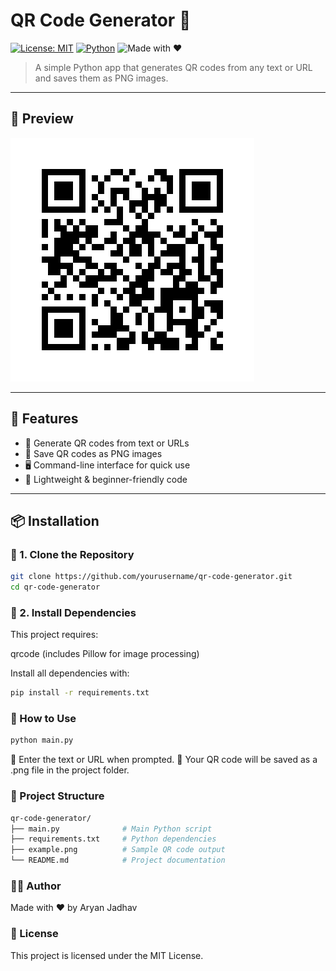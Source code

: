 # QR Code Generator 🔲

[![License: MIT](https://img.shields.io/badge/License-MIT-blue.svg)](LICENSE)
[![Python](https://img.shields.io/badge/Python-3.x-blue.svg)](https://www.python.org/)
![Made with ❤️](https://img.shields.io/badge/Made%20with-%E2%9D%A4-red)

> A simple Python app that generates QR codes from any text or URL and saves them as PNG images.

---

## 📸 Preview

![example QR](example.png)

---

## 🚀 Features

- 🔢 Generate QR codes from text or URLs  
- 💾 Save QR codes as PNG images  
- 🖥️ Command-line interface for quick use  
- 🧠 Lightweight & beginner-friendly code  

---

## 📦 Installation

### 🔹 1. Clone the Repository

```bash
git clone https://github.com/yourusername/qr-code-generator.git
cd qr-code-generator
```
### 🔹 2. Install Dependencies
This project requires:

qrcode (includes Pillow for image processing)

Install all dependencies with:
```bash
pip install -r requirements.txt
```

### 🧪 How to Use
```bash
python main.py
```
📝 Enter the text or URL when prompted.
📂 Your QR code will be saved as a .png file in the project folder.

### 📁 Project Structure
```bash
qr-code-generator/
├── main.py              # Main Python script
├── requirements.txt     # Python dependencies
├── example.png          # Sample QR code output
└── README.md            # Project documentation
```
### 👨‍💻 Author
Made with ❤️ by Aryan Jadhav

### 📜 License
This project is licensed under the MIT License.